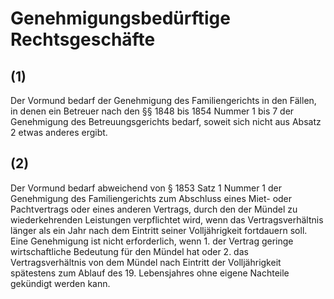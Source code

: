 # Genehmigungsbedürftige Rechtsgeschäfte



## (1)

 Der Vormund bedarf der Genehmigung des Familiengerichts in den Fällen, in denen ein Betreuer nach den §§ 1848 bis 1854 Nummer 1 bis 7 der Genehmigung des Betreuungsgerichts bedarf, soweit sich nicht aus Absatz 2 etwas anderes ergibt.

## (2)

 Der Vormund bedarf abweichend von § 1853 Satz 1 Nummer 1 der Genehmigung des Familiengerichts zum Abschluss eines Miet- oder Pachtvertrags oder eines anderen Vertrags, durch den der Mündel zu wiederkehrenden Leistungen verpflichtet wird, wenn das Vertragsverhältnis länger als ein Jahr nach dem Eintritt seiner Volljährigkeit fortdauern soll. Eine Genehmigung ist nicht erforderlich, wenn  1.
 der Vertrag geringe wirtschaftliche Bedeutung für den Mündel hat oder
 2.
 das Vertragsverhältnis von dem Mündel nach Eintritt der Volljährigkeit spätestens zum Ablauf des 19. Lebensjahres ohne eigene Nachteile gekündigt werden kann.
 

